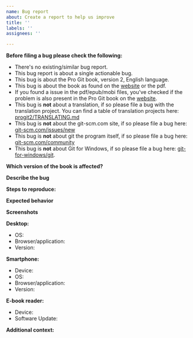 ```yaml
---
name: Bug report
about: Create a report to help us improve
title: ''
labels: ''
assignees: ''

---
```


**Before filing a bug please check the following:**
- There's no existing/similar bug report.
- This bug report is about a single actionable bug.
- This bug is about the Pro Git book, version 2, English language.
- This bug is about the book as found on the [website](https://www.git-scm.com/book/en/v2) or the pdf.
- If you found a issue in the pdf/epub/mobi files, you've checked if the problem is also present in the Pro Git book on the [website](https://www.git-scm.com/book/en/v2).
- This bug is **not** about a translation, if so please file a bug with the translation project. You can find a table of translation projects here: [progit2/TRANSLATING.md](https://github.com/progit/progit2/blob/master/TRANSLATING.md)
- This bug is **not** about the git-scm.com site, if so please file a bug here: [git-scm.com/issues/new](https://github.com/git/git-scm.com/issues/new)
- This bug is **not** about git the program itself, if so please file a bug here: [git-scm.com/community](https://git-scm.com/community)
- This bug is **not** about Git for Windows, if so please file a bug here: [git-for-windows/git](https://github.com/git-for-windows/git).

**Which version of the book is affected?**
<!-- It's important for us to know if the problem is in the source or in the tooling for the pdf/epub/mobi files. -->
<!-- Therefore, please write whether the problem is with the files, the online book, or both. -->

**Describe the bug**
<!-- A clear and concise description of what the bug is. -->

**Steps to reproduce:**
<!-- Please write the steps needed to reproduce the bug here. -->
<!-- 1. Go to '...' -->
<!-- 2. Click on '....' -->
<!-- 3. Scroll down to '....' -->
<!-- 4. See error -->

**Expected behavior**
<!-- A clear and concise description of what you expected to happen. -->

**Screenshots**
<!-- If applicable, add screenshots to help explain your problem. -->

**Desktop:**
- OS: <!--[e.g. iOS] -->
- Browser/application: <!-- [e.g. chrome, safari, Evince, Adobe Acrobat Reader] -->
- Version: <!-- [e.g. 22] -->

**Smartphone:**
- Device: <!-- [e.g. iPhone6] -->
- OS: <!-- [e.g. iOS8.1] -->
- Browser/application: <!-- [e.g. stock browser, safari, Adobe Acrobat Reader] -->
- Version: <!-- [e.g. 22] -->

**E-book reader:**
- Device: <!-- [e.g. Amazon Kindle Paperwhite 10th generation, Kobo Clara HD] -->
- Software Update: <!-- [e.g. version 5.11.1 for Amazon Kindle] -->

**Additional context:**
<!-- Add any other context about the problem here. -->
<!-- You can also put references to similar bugs here. -->
